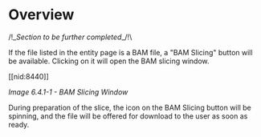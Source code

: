 # Overview

/!\__Section to be further completed__/!\

If the file listed in the entity page is a BAM file, a "BAM Slicing" button will be available. Clicking on it will open the BAM slicing window.

[[nid:8440]]

_Image 6.4.1-1 - BAM Slicing Window_

During preparation of the slice, the icon on the BAM Slicing button will be spinning, and the file will be offered for download to the user as soon as ready.
